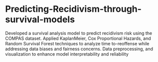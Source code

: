 # Predicting-Recidivism-through-survival-models
Developed a survival analysis model to predict  recidivism risk using the COMPAS dataset. Applied KaplanMeier, Cox  Proportional Hazards, and Random Survival Forest techniques to analyze time to-reoffense while addressing data biases and fairness concerns. Data preprocessing, and visualization to enhance model  interpretability and reliability
